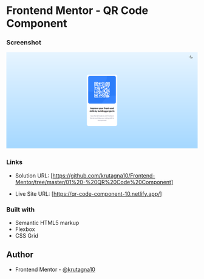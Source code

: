 # Frontend Mentor - QR Code Component

### Screenshot

![](Screenshot/Screenshot.png)

### Links

- Solution URL: [https://github.com/krutagna10/Frontend-Mentor/tree/master/01%20-%20QR%20Code%20Component]

- Live Site URL: [https://qr-code-component-10.netlify.app/]

### Built with

- Semantic HTML5 markup
- Flexbox
- CSS Grid

## Author
- Frontend Mentor - [@krutagna10](https://www.frontendmentor.io/profile/krutagna10)
